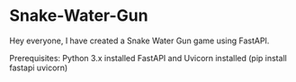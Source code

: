 # Snake-Water-Gun


Hey everyone, I have created a Snake Water Gun game using FastAPI.

Prerequisites: Python 3.x installed FastAPI and Uvicorn installed (pip install fastapi uvicorn)
